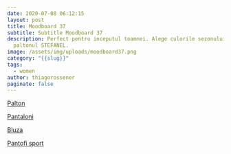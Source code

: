 ```yaml
---
date: 2020-07-08 06:12:15
layout: post
title: Moodboard 37
subtitle: Subtitle Moodboard 37
description: Perfect pentru inceputul toamnei. Alege culorile sezonului cu
  paltonul STEFANEL.
image: /assets/img/uploads/moodboard37.png
category: "{{slug}}"
tags:
  - women
author: thiagorossener
paginate: false
---
```

[Palton](http://bit.do/fGuhV)

[Pantaloni](http://bit.do/fGuhX)

[Bluza](http://bit.do/fGuh5)

[Pantofi sport](http://bit.do/fGuh7)